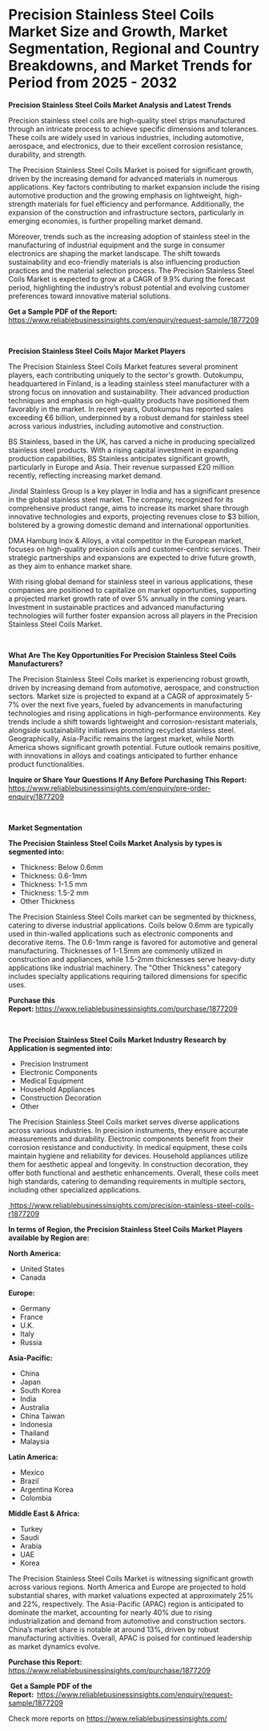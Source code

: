<p><h1>Precision Stainless Steel Coils Market Size and Growth, Market Segmentation, Regional and Country Breakdowns, and Market Trends for Period from 2025 -  2032</h1></p><p><strong>Precision Stainless Steel Coils Market Analysis and Latest Trends</strong></p>
<p><p>Precision stainless steel coils are high-quality steel strips manufactured through an intricate process to achieve specific dimensions and tolerances. These coils are widely used in various industries, including automotive, aerospace, and electronics, due to their excellent corrosion resistance, durability, and strength.</p><p>The Precision Stainless Steel Coils Market is poised for significant growth, driven by the increasing demand for advanced materials in numerous applications. Key factors contributing to market expansion include the rising automotive production and the growing emphasis on lightweight, high-strength materials for fuel efficiency and performance. Additionally, the expansion of the construction and infrastructure sectors, particularly in emerging economies, is further propelling market demand.</p><p>Moreover, trends such as the increasing adoption of stainless steel in the manufacturing of industrial equipment and the surge in consumer electronics are shaping the market landscape. The shift towards sustainability and eco-friendly materials is also influencing production practices and the material selection process. The Precision Stainless Steel Coils Market is expected to grow at a CAGR of 9.9% during the forecast period, highlighting the industry’s robust potential and evolving customer preferences toward innovative material solutions.</p></p>
<p><strong>Get a Sample PDF of the Report:&nbsp;</strong> <a href="https://www.reliablebusinessinsights.com/enquiry/request-sample/1877209?utm_campaign=2245&utm_medium=2&utm_source=Github&utm_content=ia&utm_term=03042025&utm_id=precision-stainless-steel-coils">https://www.reliablebusinessinsights.com/enquiry/request-sample/1877209</a></p>
<p>&nbsp;</p>
<p><strong>Precision Stainless Steel Coils Major Market Players</strong></p>
<p><p>The Precision Stainless Steel Coils Market features several prominent players, each contributing uniquely to the sector's growth. Outokumpu, headquartered in Finland, is a leading stainless steel manufacturer with a strong focus on innovation and sustainability. Their advanced production techniques and emphasis on high-quality products have positioned them favorably in the market. In recent years, Outokumpu has reported sales exceeding €6 billion, underpinned by a robust demand for stainless steel across various industries, including automotive and construction.</p><p>BS Stainless, based in the UK, has carved a niche in producing specialized stainless steel products. With a rising capital investment in expanding production capabilities, BS Stainless anticipates significant growth, particularly in Europe and Asia. Their revenue surpassed £20 million recently, reflecting increasing market demand.</p><p>Jindal Stainless Group is a key player in India and has a significant presence in the global stainless steel market. The company, recognized for its comprehensive product range, aims to increase its market share through innovative technologies and exports, projecting revenues close to $3 billion, bolstered by a growing domestic demand and international opportunities.</p><p>DMA Hamburg Inox & Alloys, a vital competitor in the European market, focuses on high-quality precision coils and customer-centric services. Their strategic partnerships and expansions are expected to drive future growth, as they aim to enhance market share.</p><p>With rising global demand for stainless steel in various applications, these companies are positioned to capitalize on market opportunities, supporting a projected market growth rate of over 5% annually in the coming years. Investment in sustainable practices and advanced manufacturing technologies will further foster expansion across all players in the Precision Stainless Steel Coils Market.</p></p>
<p>&nbsp;</p>
<p><strong>What Are The Key Opportunities For Precision Stainless Steel Coils Manufacturers?</strong></p>
<p><p>The Precision Stainless Steel Coils market is experiencing robust growth, driven by increasing demand from automotive, aerospace, and construction sectors. Market size is projected to expand at a CAGR of approximately 5-7% over the next five years, fueled by advancements in manufacturing technologies and rising applications in high-performance environments. Key trends include a shift towards lightweight and corrosion-resistant materials, alongside sustainability initiatives promoting recycled stainless steel. Geographically, Asia-Pacific remains the largest market, while North America shows significant growth potential. Future outlook remains positive, with innovations in alloys and coatings anticipated to further enhance product functionalities.</p></p>
<p><strong>Inquire or Share Your Questions If Any Before Purchasing This Report:</strong> <a href="https://www.reliablebusinessinsights.com/enquiry/pre-order-enquiry/1877209?utm_campaign=2245&utm_medium=2&utm_source=Github&utm_content=ia&utm_term=03042025&utm_id=precision-stainless-steel-coils">https://www.reliablebusinessinsights.com/enquiry/pre-order-enquiry/1877209</a></p>
<p>&nbsp;</p>
<p><strong>Market Segmentation</strong></p>
<p><strong>The Precision Stainless Steel Coils Market Analysis by types is segmented into:</strong></p>
<p><ul><li>Thickness: Below 0.6mm</li><li>Thickness: 0.6-1mm</li><li>Thickness: 1-1.5 mm</li><li>Thickness: 1.5-2 mm</li><li>Other Thickness</li></ul></p>
<p><p>The Precision Stainless Steel Coils market can be segmented by thickness, catering to diverse industrial applications. Coils below 0.6mm are typically used in thin-walled applications such as electronic components and decorative items. The 0.6-1mm range is favored for automotive and general manufacturing. Thicknesses of 1-1.5mm are commonly utilized in construction and appliances, while 1.5-2mm thicknesses serve heavy-duty applications like industrial machinery. The "Other Thickness" category includes specialty applications requiring tailored dimensions for specific uses.</p></p>
<p><strong>Purchase this Report:&nbsp;</strong><a href="https://www.reliablebusinessinsights.com/purchase/1877209?utm_campaign=2245&utm_medium=2&utm_source=Github&utm_content=ia&utm_term=03042025&utm_id=precision-stainless-steel-coils">https://www.reliablebusinessinsights.com/purchase/1877209</a></p>
<p>&nbsp;</p>
<p><strong>The Precision Stainless Steel Coils Market Industry Research by Application is segmented into:</strong></p>
<p><ul><li>Precision Instrument</li><li>Electronic Components</li><li>Medical Equipment</li><li>Household Appliances</li><li>Construction Decoration</li><li>Other</li></ul></p>
<p><p>The Precision Stainless Steel Coils market serves diverse applications across various industries. In precision instruments, they ensure accurate measurements and durability. Electronic components benefit from their corrosion resistance and conductivity. In medical equipment, these coils maintain hygiene and reliability for devices. Household appliances utilize them for aesthetic appeal and longevity. In construction decoration, they offer both functional and aesthetic enhancements. Overall, these coils meet high standards, catering to demanding requirements in multiple sectors, including other specialized applications.</p></p>
<p><a href="https://www.reliablebusinessinsights.com/precision-stainless-steel-coils-r1877209?utm_campaign=2245&utm_medium=2&utm_source=Github&utm_content=ia&utm_term=03042025&utm_id=precision-stainless-steel-coils">&nbsp;https://www.reliablebusinessinsights.com/precision-stainless-steel-coils-r1877209</a></p>
<p><strong>In terms of Region, the Precision Stainless Steel Coils Market Players available by Region are:</strong></p>
<p>
    <p> <strong> North America: </strong>
        <ul>
            <li>United States</li>
            <li>Canada</li>
        </ul>
        </p> 
    <p> <strong> Europe: </strong>
        <ul>
            <li>Germany</li>
            <li>France</li>
            <li>U.K.</li>
            <li>Italy</li>
            <li>Russia</li>
        </ul>
        </p> 
    <p> <strong> Asia-Pacific: </strong>
        <ul>
            <li>China</li>
            <li>Japan</li>
            <li>South Korea</li>
            <li>India</li>
            <li>Australia</li>
            <li>China Taiwan</li>
            <li>Indonesia</li>
            <li>Thailand</li>
            <li>Malaysia</li>
        </ul>
        </p> 
    <p> <strong> Latin America: </strong>
        <ul>
            <li>Mexico</li>
            <li>Brazil</li>
            <li>Argentina Korea</li>
            <li>Colombia</li>
        </ul>
        </p> 
    <p> <strong> Middle East & Africa: </strong>
        <ul>
            <li>Turkey</li>
            <li>Saudi</li>
            <li>Arabia</li>
            <li>UAE</li>
            <li>Korea</li>
        </ul>
    </p>
    </p>
<p><p>The Precision Stainless Steel Coils Market is witnessing significant growth across various regions. North America and Europe are projected to hold substantial shares, with market valuations expected at approximately 25% and 22%, respectively. The Asia-Pacific (APAC) region is anticipated to dominate the market, accounting for nearly 40% due to rising industrialization and demand from automotive and construction sectors. China’s market share is notable at around 13%, driven by robust manufacturing activities. Overall, APAC is poised for continued leadership as market dynamics evolve.</p></p>
<p><strong>Purchase this Report: </strong><a href="https://www.reliablebusinessinsights.com/purchase/1877209?utm_campaign=2245&utm_medium=2&utm_source=Github&utm_content=ia&utm_term=03042025&utm_id=precision-stainless-steel-coils">https://www.reliablebusinessinsights.com/purchase/1877209</a></p>
<p>&nbsp;<strong>Get a Sample PDF of the Report:&nbsp;&nbsp;</strong><a href="https://www.reliablebusinessinsights.com/enquiry/request-sample/1877209?utm_campaign=2245&utm_medium=2&utm_source=Github&utm_content=ia&utm_term=03042025&utm_id=precision-stainless-steel-coils">https://www.reliablebusinessinsights.com/enquiry/request-sample/1877209</a></p>
<p><strong></strong></p>
<p>Check more reports on <a href="https://www.reliablebusinessinsights.com/?utm_campaign=2245&utm_medium=2&utm_source=Github&utm_content=ia&utm_term=03042025&utm_id=precision-stainless-steel-coils">https://www.reliablebusinessinsights.com/</a></p>